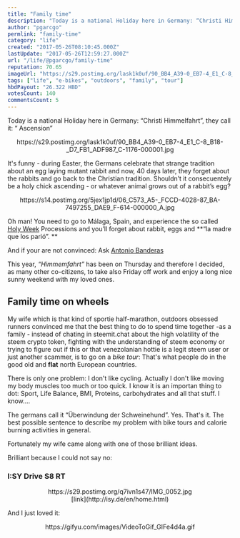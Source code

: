 ```yaml
---
title: "Family time"
description: "Today is a national Holiday here in Germany: “Christi Himmelfahrt”, they call it: “ Ascension”  <center>https://s29.postimg.org/lask1k0uf/90_BB4_A39-0..."
author: "pgarcgo"
permlink: "family-time"
category: "life"
created: "2017-05-26T08:10:45.000Z"
lastUpdate: "2017-05-26T12:59:27.000Z"
url: "/life/@pgarcgo/family-time"
reputation: 70.65
imageUrl: "https://s29.postimg.org/lask1k0uf/90_BB4_A39-0_EB7-4_E1_C-8_B18-_D7_FB1_ADF987_C-1176-000001.jpg"
tags: ["life", "e-bikes", "outdoors", "family", "tour"]
hbdPayout: "26.322 HBD"
votesCount: 140
commentsCount: 5
---
```


Today is a national Holiday here in Germany: “Christi Himmelfahrt”, they call it: “ Ascension”

<center>https://s29.postimg.org/lask1k0uf/90_BB4_A39-0_EB7-4_E1_C-8_B18-_D7_FB1_ADF987_C-1176-000001.jpg</center>

It's funny - during Easter, the Germans celebrate that strange tradition about an egg laying mutant rabbit and now, 40 days later, they forget about the rabbits and go back to the Christian tradition. Shouldn’t it consecuentely be a holy chick ascending - or whatever animal grows out of a rabbit’s egg?

<center>https://s14.postimg.org/5jex1jp1d/06_C573_A5-_FCCD-4028-87_BA-7497255_DAE9_F-614-000000_A.jpg</center>

Oh man! You need to go to Málaga, Spain, and experience the so called [Holy Week](https://en.m.wikipedia.org/wiki/Holy_Week_in_M%C3%A1laga) Processions and you’ll forget about rabbit, eggs and **“la madre que los parió”. **

And if your are not convinced: Ask [Antonio Banderas](http://www.dailymail.co.uk/travel/article-2605045/Antonio-Banderas-celebrates-Holy-Week-Malaga-old-brotherhood.html)

This year, *“Himmemfahrt”* has been on Thursday and therefore I decided, as many other co-citizens, to take also Friday off work and enjoy a long nice sunny weekend with my loved ones. 

## Family time on wheels

My wife which is that kind of sportie half-marathon, outdoors obsessed runners convinced me that the best thing to do to spend time together -as a family - instead of chating in steemit.chat about the high volatility of the steem crypto token, fighting with the understanding of steem economy or trying to figure out if this or that venezolanian hottie is a legit steem user or just another scammer,  is to go on a *bike tour*: That's what  people do in the good old and **flat** north European countries. 

There is only one problem: I don't like cycling. Actually I don't like moving my body muscles too much or too quick. I know it is an importan thing to dot: Sport, Life Balance, BMI, Proteins, carbohydrates and all that stuff. I know....

The germans call it “Überwindung der Schweinehund”. Yes. That's it. The best possible sentence to describe my problem with bike tours and calorie burning activities in general. 

Fortunately my wife came  along with one of those brilliant ideas. 

Brilliant because I could not say no:

### I:SY Drive S8 RT

<center>https://s29.postimg.org/q7ivn1s47/IMG_0052.jpg</center>
<center>[link](http://isy.de/en/home.html)</center>

And I just loved it:

<center>https://gifyu.com/images/VideoToGif_GIFe4d4a.gif </center>